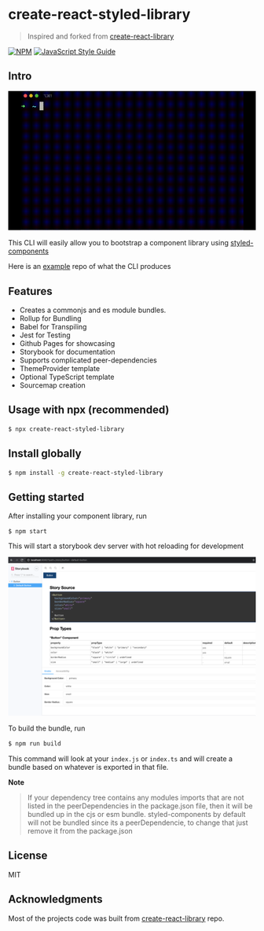 # create-react-styled-library

> Inspired and forked from [create-react-library](https://github.com/transitive-bullshit/create-react-library)

[![NPM](https://img.shields.io/npm/v/{{name}}.svg)](https://www.npmjs.com/package/{{name}}) [![JavaScript Style Guide](https://img.shields.io/badge/code_style-standard-brightgreen.svg)](https://standardjs.com)

## Intro

![CLI Example](intro.gif)

This CLI will easily allow you to bootstrap a component library using [styled-components](https://styled-components.com/)

Here is an [example](https://github.com/ovidubya/styled-components-lib-example) repo of what the CLI produces

## Features

- Creates a commonjs and es module bundles.
- Rollup for Bundling
- Babel for Transpiling
- Jest for Testing
- Github Pages for showcasing
- Storybook for documentation
- Supports complicated peer-dependencies
- ThemeProvider template
- Optional TypeScript template
- Sourcemap creation

## Usage with npx (recommended)

```sh
$ npx create-react-styled-library
```

## Install globally

```sh
$ npm install -g create-react-styled-library
```

## Getting started

After installing your component library, run

```
$ npm start
```

This will start a storybook dev server with hot reloading for development

![Storybook Example Website](storybook.png)

To build the bundle, run

```sh
$ npm run build
```

This command will look at your `index.js` or `index.ts` and will create a bundle based on whatever is exported in that file.

**Note**

> If your dependency tree contains any modules imports that are not listed in the peerDependencies in the package.json file, then it will be bundled up in the cjs or esm bundle. styled-components by default will not be bundled since its a peerDependencie, to change that just remove it from the package.json

## License

MIT

## Acknowledgments

Most of the projects code was built from [create-react-library](https://github.com/transitive-bullshit/create-react-library) repo.

